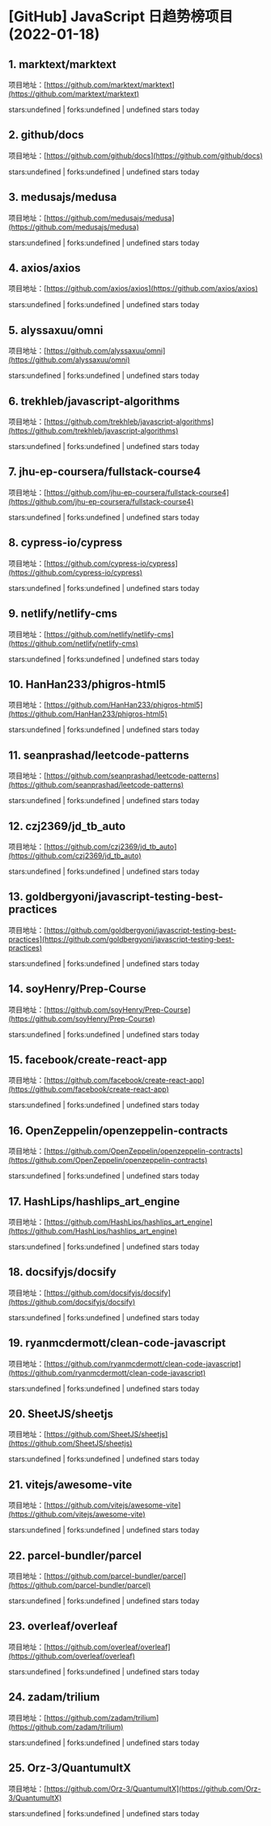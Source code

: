 # [GitHub] JavaScript 日趋势榜项目(2022-01-18)

## 1. marktext/marktext 

项目地址：[https://github.com/marktext/marktext](https://github.com/marktext/marktext)

stars:undefined | forks:undefined | undefined stars today 



## 2. github/docs 

项目地址：[https://github.com/github/docs](https://github.com/github/docs)

stars:undefined | forks:undefined | undefined stars today 



## 3. medusajs/medusa 

项目地址：[https://github.com/medusajs/medusa](https://github.com/medusajs/medusa)

stars:undefined | forks:undefined | undefined stars today 



## 4. axios/axios 

项目地址：[https://github.com/axios/axios](https://github.com/axios/axios)

stars:undefined | forks:undefined | undefined stars today 



## 5. alyssaxuu/omni 

项目地址：[https://github.com/alyssaxuu/omni](https://github.com/alyssaxuu/omni)

stars:undefined | forks:undefined | undefined stars today 



## 6. trekhleb/javascript-algorithms 

项目地址：[https://github.com/trekhleb/javascript-algorithms](https://github.com/trekhleb/javascript-algorithms)

stars:undefined | forks:undefined | undefined stars today 



## 7. jhu-ep-coursera/fullstack-course4 

项目地址：[https://github.com/jhu-ep-coursera/fullstack-course4](https://github.com/jhu-ep-coursera/fullstack-course4)

stars:undefined | forks:undefined | undefined stars today 



## 8. cypress-io/cypress 

项目地址：[https://github.com/cypress-io/cypress](https://github.com/cypress-io/cypress)

stars:undefined | forks:undefined | undefined stars today 



## 9. netlify/netlify-cms 

项目地址：[https://github.com/netlify/netlify-cms](https://github.com/netlify/netlify-cms)

stars:undefined | forks:undefined | undefined stars today 



## 10. HanHan233/phigros-html5 

项目地址：[https://github.com/HanHan233/phigros-html5](https://github.com/HanHan233/phigros-html5)

stars:undefined | forks:undefined | undefined stars today 



## 11. seanprashad/leetcode-patterns 

项目地址：[https://github.com/seanprashad/leetcode-patterns](https://github.com/seanprashad/leetcode-patterns)

stars:undefined | forks:undefined | undefined stars today 



## 12. czj2369/jd_tb_auto 

项目地址：[https://github.com/czj2369/jd_tb_auto](https://github.com/czj2369/jd_tb_auto)

stars:undefined | forks:undefined | undefined stars today 



## 13. goldbergyoni/javascript-testing-best-practices 

项目地址：[https://github.com/goldbergyoni/javascript-testing-best-practices](https://github.com/goldbergyoni/javascript-testing-best-practices)

stars:undefined | forks:undefined | undefined stars today 



## 14. soyHenry/Prep-Course 

项目地址：[https://github.com/soyHenry/Prep-Course](https://github.com/soyHenry/Prep-Course)

stars:undefined | forks:undefined | undefined stars today 



## 15. facebook/create-react-app 

项目地址：[https://github.com/facebook/create-react-app](https://github.com/facebook/create-react-app)

stars:undefined | forks:undefined | undefined stars today 



## 16. OpenZeppelin/openzeppelin-contracts 

项目地址：[https://github.com/OpenZeppelin/openzeppelin-contracts](https://github.com/OpenZeppelin/openzeppelin-contracts)

stars:undefined | forks:undefined | undefined stars today 



## 17. HashLips/hashlips_art_engine 

项目地址：[https://github.com/HashLips/hashlips_art_engine](https://github.com/HashLips/hashlips_art_engine)

stars:undefined | forks:undefined | undefined stars today 



## 18. docsifyjs/docsify 

项目地址：[https://github.com/docsifyjs/docsify](https://github.com/docsifyjs/docsify)

stars:undefined | forks:undefined | undefined stars today 



## 19. ryanmcdermott/clean-code-javascript 

项目地址：[https://github.com/ryanmcdermott/clean-code-javascript](https://github.com/ryanmcdermott/clean-code-javascript)

stars:undefined | forks:undefined | undefined stars today 



## 20. SheetJS/sheetjs 

项目地址：[https://github.com/SheetJS/sheetjs](https://github.com/SheetJS/sheetjs)

stars:undefined | forks:undefined | undefined stars today 



## 21. vitejs/awesome-vite 

项目地址：[https://github.com/vitejs/awesome-vite](https://github.com/vitejs/awesome-vite)

stars:undefined | forks:undefined | undefined stars today 



## 22. parcel-bundler/parcel 

项目地址：[https://github.com/parcel-bundler/parcel](https://github.com/parcel-bundler/parcel)

stars:undefined | forks:undefined | undefined stars today 



## 23. overleaf/overleaf 

项目地址：[https://github.com/overleaf/overleaf](https://github.com/overleaf/overleaf)

stars:undefined | forks:undefined | undefined stars today 



## 24. zadam/trilium 

项目地址：[https://github.com/zadam/trilium](https://github.com/zadam/trilium)

stars:undefined | forks:undefined | undefined stars today 



## 25. Orz-3/QuantumultX 

项目地址：[https://github.com/Orz-3/QuantumultX](https://github.com/Orz-3/QuantumultX)

stars:undefined | forks:undefined | undefined stars today 



